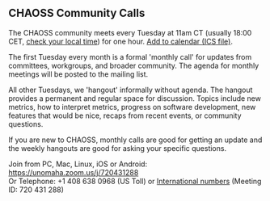<a name="calls" id="calls"></a>
## CHAOSS Community Calls

The CHAOSS community meets every Tuesday at 11am CT (usually 18:00 CET, [check your local time](http://arewemeetingyet.com/Chicago/2018-11-06/11:00/w/CHAOSS%20weekly%20meeting#eyJ1cmwiOiJodHRwczovL3Vub21haGEuem9vbS51cy9qLzcyMDQzMTI4OCJ9)) for one hour. <a href="https://chaoss.github.io/website/Participate/CHAOSS-Calendar_WeeklySync.ics">Add to calendar (ICS file)</a>.

The first Tuesday every month is a formal 'monthly call' for updates from committees, workgroups, and broader community. The agenda for monthly meetings will be posted to the mailing list.

All other Tuesdays, we 'hangout' informally without agenda. The hangout provides a permanent and regular space for discussion. Topics include new metrics, how to interpret metrics, progress on software development, new features that would be nice, recaps from recent events, or community questions.

If you are new to CHAOSS, monthly calls are good for getting an update and the weekly hangouts are good for asking your specific questions.

Join from PC, Mac, Linux, iOS or Android: https://unomaha.zoom.us/j/720431288<br/>
Or Telephone: +1 408 638 0968 (US Toll) or <a href="https://unomaha.zoom.us/zoomconference?m=DKGo2mmIuOv9xSjphoGZZmYKxr5HFrS9">International numbers</a> (Meeting ID: 720 431 288)

